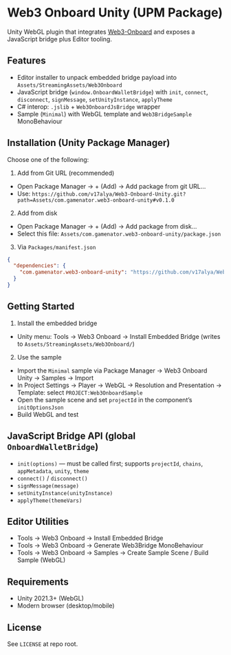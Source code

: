 # Web3 Onboard Unity (UPM Package)

Unity WebGL plugin that integrates [Web3-Onboard](https://onboard.blocknative.com/) and exposes a JavaScript bridge plus Editor tooling.

## Features
- Editor installer to unpack embedded bridge payload into `Assets/StreamingAssets/Web3Onboard`
- JavaScript bridge (`window.OnboardWalletBridge`) with `init`, `connect`, `disconnect`, `signMessage`, `setUnityInstance`, `applyTheme`
- C# interop: `.jslib` + `Web3OnboardJsBridge` wrapper
- Sample (`Minimal`) with WebGL template and `Web3BridgeSample` MonoBehaviour

## Installation (Unity Package Manager)
Choose one of the following:

1) Add from Git URL (recommended)
- Open Package Manager → + (Add) → Add package from git URL…
- Use: `https://github.com/v17alya/Web3-Onboard-Unity.git?path=Assets/com.gamenator.web3-onboard-unity#v0.1.0`

2) Add from disk
- Open Package Manager → + (Add) → Add package from disk…
- Select this file: `Assets/com.gamenator.web3-onboard-unity/package.json`

3) Via `Packages/manifest.json`
```json
{
  "dependencies": {
    "com.gamenator.web3-onboard-unity": "https://github.com/v17alya/Web3-Onboard-Unity.git?path=Assets/com.gamenator.web3-onboard-unity#v0.1.0"
  }
}
```

## Getting Started
1) Install the embedded bridge
- Unity menu: Tools → Web3 Onboard → Install Embedded Bridge (writes to `Assets/StreamingAssets/Web3Onboard/`)

2) Use the sample
- Import the `Minimal` sample via Package Manager → Web3 Onboard Unity → Samples → Import
- In Project Settings → Player → WebGL → Resolution and Presentation → Template: select `PROJECT:Web3OnboardSample`
- Open the sample scene and set `projectId` in the component’s `initOptionsJson`
- Build WebGL and test

## JavaScript Bridge API (global `OnboardWalletBridge`)
- `init(options)` — must be called first; supports `projectId`, `chains`, `appMetadata`, `unity`, `theme`
- `connect()` / `disconnect()`
- `signMessage(message)`
- `setUnityInstance(unityInstance)`
- `applyTheme(themeVars)`

## Editor Utilities
- Tools → Web3 Onboard → Install Embedded Bridge
- Tools → Web3 Onboard → Generate Web3Bridge MonoBehaviour
- Tools → Web3 Onboard → Samples → Create Sample Scene / Build Sample (WebGL)

## Requirements
- Unity 2021.3+ (WebGL)
- Modern browser (desktop/mobile)

## License
See `LICENSE` at repo root.
